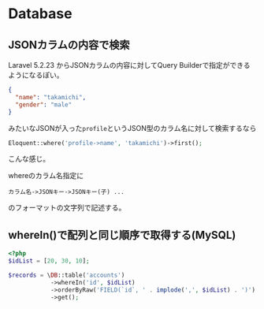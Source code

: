 Database
========

## JSONカラムの内容で検索

Laravel 5.2.23 からJSONカラムの内容に対してQuery Builderで指定ができるようになるぽい。


```json
{
  "name": "takamichi",
  "gender": "male"
}
```

みたいなJSONが入った`profile`というJSON型のカラム名に対して検索するなら

```php
Eloquent::where('profile->name', 'takamichi')->first();
```

こんな感じ。

whereのカラム名指定に

```
カラム名->JSONキー->JSONキー(子) ...
```

のフォーマットの文字列で記述する。


## whereIn()で配列と同じ順序で取得する(MySQL)

```php
<?php
$idList = [20, 30, 10];

$records = \DB::table('accounts')
            ->whereIn('id', $idList)
            ->orderByRaw('FIELD(`id`, ' . implode(',', $idList) . ')')
            ->get();
```
